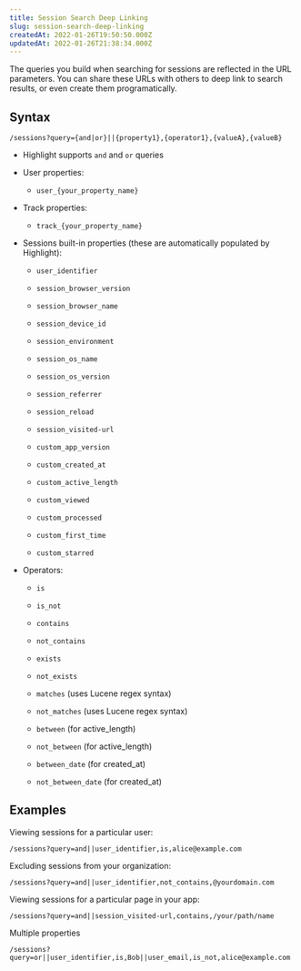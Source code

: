 ```yaml
---
title: Session Search Deep Linking
slug: session-search-deep-linking
createdAt: 2022-01-26T19:50:50.000Z
updatedAt: 2022-01-26T21:38:34.000Z
---
```


The queries you build when searching for sessions are reflected in the URL parameters. You can share these URLs with others to deep link to search results, or even create them programatically.

## Syntax

`/sessions?query={and|or}||{property1},{operator1},{valueA},{valueB}`

-   Highlight supports `and` and `or` queries

-   User properties:

    -   `user_{your_property_name}`

-   Track properties:

    -   `track_{your_property_name}`

-   Sessions built-in properties (these are automatically populated by Highlight):

    -   `user_identifier `

    -   `session_browser_version`

    -   `session_browser_name`

    -   `session_device_id`

    -   `session_environment`

    -   `session_os_name`

    -   `session_os_version`

    -   `session_referrer`

    -   `session_reload`

    -   `session_visited-url`

    -   `custom_app_version`

    -   `custom_created_at`

    -   `custom_active_length`

    -   `custom_viewed`

    -   `custom_processed`

    -   `custom_first_time`

    -   `custom_starred`

-   Operators:

    -   `is`

    -   `is_not`

    -   `contains`

    -   `not_contains`

    -   `exists`

    -   `not_exists`

    -   `matches` (uses Lucene regex syntax)

    -   `not_matches` (uses Lucene regex syntax)

    -   `between` (for active_length)

    -   `not_between` (for active_length)

    -   `between_date` (for created_at)

    -   `not_between_date` (for created_at)

## Examples

Viewing sessions for a particular user:

`/sessions?query=and||user_identifier,is,alice@example.com`

Excluding sessions from your organization:

`/sessions?query=and||user_identifier,not_contains,@yourdomain.com`

Viewing sessions for a particular page in your app:

`/sessions?query=and||session_visited-url,contains,/your/path/name`

Multiple properties

`/sessions?query=or||user_identifier,is,Bob||user_email,is_not,alice@example.com`
